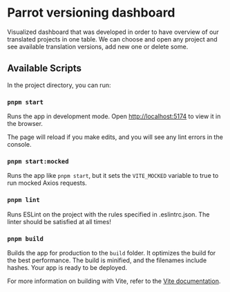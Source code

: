 # Parrot versioning dashboard

Visualized dashboard that was developed in order to have overview of our translated projects in one table. We can choose and open any project and see available translation versions, add new one or delete some.

## Available Scripts

In the project directory, you can run:

### `pnpm start`

Runs the app in development mode.
Open [http://localhost:5174](http://localhost:5174) to view it in the browser.

The page will reload if you make edits, and you will see any lint errors in the console.

### `pnpm start:mocked`

Runs the app like `pnpm start`, but it sets the `VITE_MOCKED` variable to true to run mocked Axios requests.

### `pnpm lint`

Runs ESLint on the project with the rules specified in .eslintrc.json. The linter should be satisfied at all times!

### `pnpm build`

Builds the app for production to the `build` folder.
It optimizes the build for the best performance. The build is minified, and the filenames include hashes. Your app is ready to be deployed.

For more information on building with Vite, refer to the [Vite documentation](https://vitejs.dev/guide/build.html).
